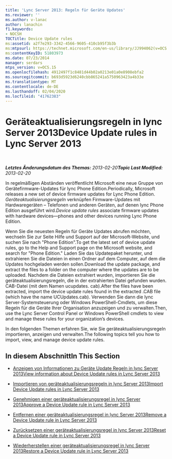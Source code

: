 ```yaml
---
title: 'Lync Server 2013: Regeln für Geräte Updates'
ms.reviewer: ''
ms.author: v-lanac
author: lanachin
f1.keywords:
- NOCSH
TOCTitle: Device Update rules
ms:assetid: a2f7e293-3342-4566-9605-410cb95f3b3b
ms:mtpsurl: https://technet.microsoft.com/en-us/library/JJ994062(v=OCS.15)
ms:contentKeyID: 51803973
ms.date: 07/23/2014
manager: serdars
mtps_version: v=OCS.15
ms.openlocfilehash: 4912497f1c8481d44b02a0213e01a0e8908ebfa2
ms.sourcegitcommit: b693d5923d6240cbb865241a5750963423a4b33e
ms.translationtype: MT
ms.contentlocale: de-DE
ms.lasthandoff: 02/04/2020
ms.locfileid: "41762383"
---
```

<div data-xmlns="http://www.w3.org/1999/xhtml">

<div class="topic" data-xmlns="http://www.w3.org/1999/xhtml" data-msxsl="urn:schemas-microsoft-com:xslt" data-cs="http://msdn.microsoft.com/en-us/">

<div data-asp="http://msdn2.microsoft.com/asp">

# <a name="device-update-rules-in-lync-server-2013"></a><span data-ttu-id="904d2-102">Geräteaktualisierungsregeln in lync Server 2013</span><span class="sxs-lookup"><span data-stu-id="904d2-102">Device Update rules in Lync Server 2013</span></span>

</div>

<div id="mainSection">

<div id="mainBody">

<span> </span>

<span data-ttu-id="904d2-103">_**Letztes Änderungsdatum des Themas:** 2013-02-20_</span><span class="sxs-lookup"><span data-stu-id="904d2-103">_**Topic Last Modified:** 2013-02-20_</span></span>

<span data-ttu-id="904d2-104">In regelmäßigen Abständen veröffentlicht Microsoft eine neue Gruppe von Gerätefirmware-Updates für lync Phone Edition.</span><span class="sxs-lookup"><span data-stu-id="904d2-104">Periodically, Microsoft releases a new set of device firmware updates for Lync Phone Edition.</span></span> <span data-ttu-id="904d2-105">*Geräteaktualisierungsregeln* verknüpfen Firmware-Updates mit Hardwaregeräten – Telefonen und anderen Geräten, auf denen lync Phone Edition ausgeführt wird.</span><span class="sxs-lookup"><span data-stu-id="904d2-105">*Device update rules* associate firmware updates with hardware devices—phones and other devices running Lync Phone Edition.</span></span>

<span data-ttu-id="904d2-106">Wenn Sie die neuesten Regeln für Geräte Updates abrufen möchten, wechseln Sie zur Seite Hilfe und Support auf der Microsoft-Website, und suchen Sie nach "Phone Edition".</span><span class="sxs-lookup"><span data-stu-id="904d2-106">To get the latest set of device update rules, go to the Help and Support page on the Microsoft website, and search for "Phone Edition."</span></span> <span data-ttu-id="904d2-107">Laden Sie das Updatepaket herunter, und extrahieren Sie die Dateien in einen Ordner auf dem Computer, auf dem die Updates hochgeladen werden sollen.</span><span class="sxs-lookup"><span data-stu-id="904d2-107">Download the update package, and extract the files to a folder on the computer where the updates are to be uploaded.</span></span> <span data-ttu-id="904d2-108">Nachdem die Dateien extrahiert wurden, importieren Sie die geräteaktualisierungsregeln, die in der extrahierten Datei gefunden wurden. CAB-Datei (mit dem Namen ucupdates. cab).</span><span class="sxs-lookup"><span data-stu-id="904d2-108">After the files have been extracted, import the device update rules found in the extracted .CAB file (which have the name UCUpdates.cab).</span></span> <span data-ttu-id="904d2-109">Verwenden Sie dann die lync Server-Systemsteuerung oder Windows PowerShell-Cmdlets, um diese Regeln für die Geräte Ihrer Organisation anzuzeigen und zu verwalten.</span><span class="sxs-lookup"><span data-stu-id="904d2-109">Then, use the Lync Server Control Panel or Windows PowerShell cmdlets to view and manage these rules for your organization’s devices.</span></span>

<span data-ttu-id="904d2-110">In den folgenden Themen erfahren Sie, wie Sie geräteaktualisierungsregeln importieren, anzeigen und verwalten.</span><span class="sxs-lookup"><span data-stu-id="904d2-110">The following topics tell you how to import, view, and manage device update rules.</span></span>

<div>

## <a name="in-this-section"></a><span data-ttu-id="904d2-111">In diesem Abschnitt</span><span class="sxs-lookup"><span data-stu-id="904d2-111">In This Section</span></span>

  - [<span data-ttu-id="904d2-112">Anzeigen von Informationen zu Geräte Update Regeln in lync Server 2013</span><span class="sxs-lookup"><span data-stu-id="904d2-112">View information about Device Update rules in Lync Server 2013</span></span>](lync-server-2013-view-information-about-device-update-rules.md)

  - [<span data-ttu-id="904d2-113">Importieren von geräteaktualisierungsregeln in lync Server 2013</span><span class="sxs-lookup"><span data-stu-id="904d2-113">Import Device Update rules in Lync Server 2013</span></span>](lync-server-2013-import-device-update-rules.md)

  - [<span data-ttu-id="904d2-114">Genehmigen einer geräteaktualisierungsregel in lync Server 2013</span><span class="sxs-lookup"><span data-stu-id="904d2-114">Approve a Device Update rule in Lync Server 2013</span></span>](lync-server-2013-approve-a-device-update-rule.md)

  - [<span data-ttu-id="904d2-115">Entfernen einer geräteaktualisierungsregel in lync Server 2013</span><span class="sxs-lookup"><span data-stu-id="904d2-115">Remove a Device Update rule in Lync Server 2013</span></span>](lync-server-2013-remove-a-device-update-rule.md)

  - [<span data-ttu-id="904d2-116">Zurücksetzen einer geräteaktualisierungsregel in lync Server 2013</span><span class="sxs-lookup"><span data-stu-id="904d2-116">Reset a Device Update rule in Lync Server 2013</span></span>](lync-server-2013-reset-a-device-update-rule.md)

  - [<span data-ttu-id="904d2-117">Wiederherstellen einer geräteaktualisierungsregel in lync Server 2013</span><span class="sxs-lookup"><span data-stu-id="904d2-117">Restore a Device Update rule in Lync Server 2013</span></span>](lync-server-2013-restore-a-device-update-rule.md)

</div>

</div>

<span> </span>

</div>

</div>

</div>

